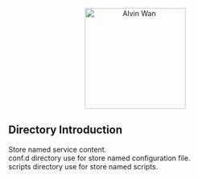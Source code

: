 <p align='center'> <a href='https://github.com/alvinwancn' target="_blank"> <img src='https://github.com/AlvinWanCN/life-record/raw/master/images/etlucency.png' alt='Alvin Wan' width=200></a></p>


## Directory Introduction
Store named service content. </br>
conf.d directory use for store named configuration file.  </br>
scripts directory use for store named scripts.   </br>